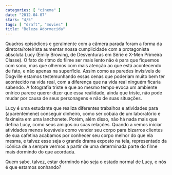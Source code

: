 ```yaml
---
categories: [ "cinema" ]
date: "2012-04-07"
stars: "4/5"
tags: [ "draft", "movies" ]
title: "Beleza Adormecida"
---
```

Quadros episódicos e geralmente com a câmera parada foram a forma
da diretora/roteirista aumentar nossa cumplicidade com a protagonista
absoluta Lucy (Emily Browing, de Desventuras em Série e X-Men Primeira
Classe). O fato do ritmo do filme ser mais lento não é para que fiquemos
com sono, mas que olhemos com mais atenção ao que está acontecendo de
fato, e não apenas na superfície. Assim como as paredes invisíveis de
Dogville estamos testemunhando essas cenas que poderiam muito bem ter
acontecido na vida real, com a diferença que na vida real ninguém
ficaria sabendo. A fotografia triste e que ao mesmo tempo evoca um
ambiente onírico parece querer dizer que essa realidade, ainda que
triste, não pode mudar por causa de seus personagens e não de suas
situações.

Lucy é uma estudante que realiza diferentes trabalhos e atividades para
(aparentemene) conseguir dinheiro, como ser cobaia de um laboratório e
faxineira em uma lanchonete. Porém, além disso, não há nada mais que
defina Lucy, como seus amigos ou suas relações. Quando a vemos iniciar
atividades menos louváveis como vender seu corpo para bizarros clientes
de sua cafetina acabamos por conhecer seu corpo melhor do que ela mesma,
e talvez esse seja o grande drama exposto na tela, representado da
icônica de a sempre vermos a partir de uma determinada parte do filme
mais dormindo do que acordada.

Quem sabe, talvez, estar dormindo não seja o estado normal de Lucy,
e nós é que estamos sonhando?
